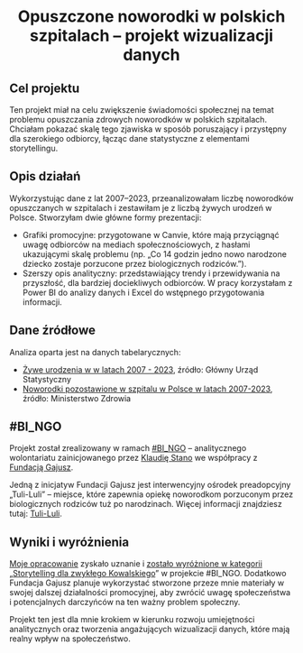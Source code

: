 # <p align="center"> Opuszczone noworodki w polskich szpitalach – projekt wizualizacji danych

## Cel projektu
Ten projekt miał na celu zwiększenie świadomości społecznej na temat problemu opuszczania zdrowych noworodków w polskich szpitalach. Chciałam pokazać skalę tego zjawiska w sposób poruszający i przystępny dla szerokiego odbiorcy, łącząc dane statystyczne z elementami storytellingu.

## Opis działań
Wykorzystując dane z lat 2007–2023, przeanalizowałam liczbę noworodków opuszczanych w szpitalach i zestawiłam je z liczbą żywych urodzeń w Polsce. Stworzyłam dwie główne formy prezentacji:

* Grafiki promocyjne: przygotowane w Canvie, które mają przyciągnąć uwagę odbiorców na mediach społecznościowych, z hasłami ukazującymi skalę problemu (np. „Co 14 godzin jedno nowo narodzone dziecko zostaje porzucone przez biologicznych rodziców.”).
* Szerszy opis analityczny: przedstawiający trendy i przewidywania na przyszłość, dla bardziej dociekliwych odbiorców.
W pracy korzystałam z Power BI do analizy danych i Excel do wstępnego przygotowania informacji.

## Dane źródłowe
Analiza oparta jest na danych tabelarycznych:

* [Żywe urodzenia w  w latach 2007 - 2023](https://github.com/ElaWajdzik/Ongoing_Projects/blob/main/%23BI_NGO%20-%20Noworodki%20opuszczone%20przez%20rodzic%C3%B3w/dane/Urodzenia%20%C5%BCywe%20w%20Polsce%202007-2023.xlsx), źródło: Główny Urząd Statystyczny
* [Noworodki pozostawione w szpitalu w Polsce w latach 2007-2023](https://github.com/ElaWajdzik/Ongoing_Projects/blob/main/%23BI_NGO%20-%20Noworodki%20opuszczone%20przez%20rodzic%C3%B3w/dane/Urodzenia%20%C5%BCywe%20w%20Polsce%202007-2023.xlsx), źródło: Ministerstwo Zdrowia


## #BI_NGO
Projekt został zrealizowany w ramach [#BI_NGO](https://jezykdanych.pl/bi-ngo-1/) – analitycznego wolontariatu zainicjowanego przez [Klaudię Stano](https://www.linkedin.com/in/klaudia-stano/) we współpracy z [Fundacją Gajusz](https://www.linkedin.com/company/fundacja-gajusz/).

Jedną z inicjatyw Fundacji Gajusz jest interwencyjny ośrodek preadopcyjny „Tuli-Luli” – miejsce, które zapewnia opiekę noworodkom porzuconym przez biologicznych rodziców tuż po narodzinach. Więcej informacji znajdziesz tutaj: [Tuli-Luli](https://gajusz.org.pl/jak-pomagamy/tuli-luli/).

## Wyniki i wyróżnienia
[Moje opracowanie](https://www.linkedin.com/posts/ela-wajdzik_biabrngo-biabrngo-activity-7272901767615389696-d_pY) zyskało uznanie i 
[zostało wyróżnione w kategorii „Storytelling dla zwykłego Kowalskiego](https://www.linkedin.com/posts/klaudia-stano_biabrngo-activity-7284476266882195456-sH3E)” w projekcie #BI_NGO. Dodatkowo Fundacja Gajusz planuje wykorzystać stworzone przeze mnie materiały w swojej dalszej działalności promocyjnej, aby zwrócić uwagę społeczeństwa i potencjalnych darczyńców na ten ważny problem społeczny.

Projekt ten jest dla mnie krokiem w kierunku rozwoju umiejętności analitycznych oraz tworzenia angażujących wizualizacji danych, które mają realny wpływ na społeczeństwo.


